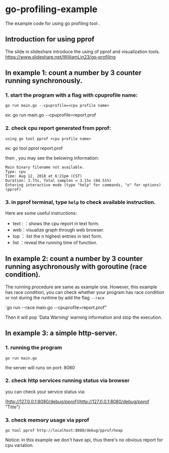 # go-profiling-example
The example code for using go profiling tool .

## Introduction for using pprof

The silde in slideshare introduce the using of pprof and visualization tools.
https://www.slideshare.net/WilliamLin23/go-profiling

## In example 1: count a number by 3 counter running synchronously.

### 1. start the program with a flag with cpuprofile name:

`go run main.go --cpuprofile=<cpu profile name>`

ex: go run main.go --cpuprofile=report.prof

### 2. check cpu report generated from pprof:

`using go tool pprof <cpu profile name>` 

ex: go tool pprol report.prof

then , you may see the belowing information:
```
Main binary filename not available.
Type: cpu
Time: Aug 12, 2018 at 6:21pm (CST)
Duration: 3.73s, Total samples = 3.15s (84.51%)
Entering interactive mode (type "help" for commands, "o" for options)
(pprof)
```

### 3. in pprof terminal, type `help` to check available instruction.

Here are some useful instructions:

* text :  ：shows the cpu report in text form.
* web：visualize graph  through web browser.
* top <n>： list the n highest entries in text form.
* list <function name>：reveal the running time of function.

## In example 2: count a number by 3 counter running asychronously with goroutine (race condition).

The running procedure are same as example one.
However, this example has race condition, you can check whether your program has race condition or not during the runtime by add the flag `--race`

`go run --race main.go --cpuprofile=report.prof"

Then it will pop 'Data Warning' warning information and stop the execution.

## In example 3: a simple http-server.

### 1. running the program

`go run main.go`

the server will runs on port: 8080

### 2. check http services running status via browser

you can check your service status via:

[http://127.0.0.1:8080/debug/pprof](http://127.0.0.1:8080/debug/pprof "Title")

### 3. check memory usage via pprof

`go tool pprof http://localhost:8080/debug/pprof/heap`

Notice: in this example we don't have api, thus there's no obvious report for cpu variation.